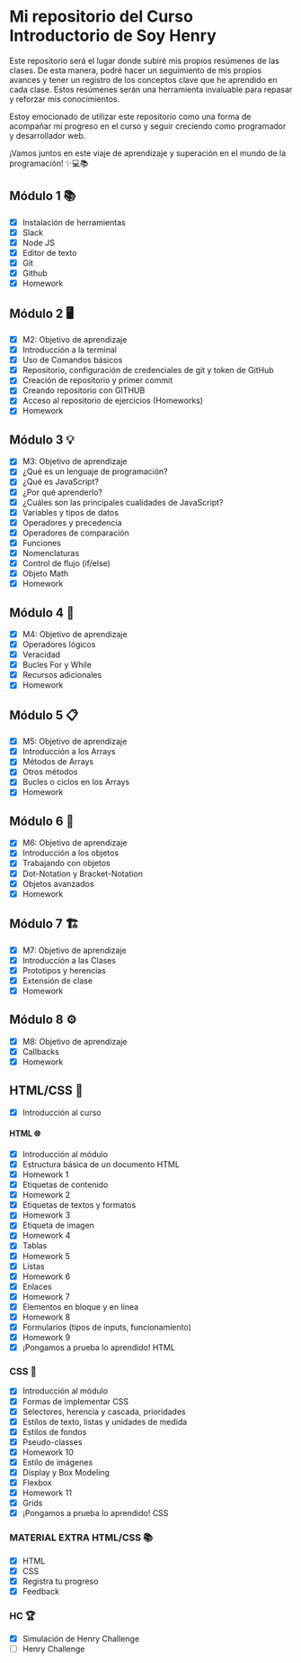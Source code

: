 # Mi repositorio del Curso Introductorio de Soy Henry
Este repositorio será el lugar donde subiré mis propios resúmenes de las clases. De esta manera, podré hacer un seguimiento de mis propios avances y tener un registro de los conceptos clave que he aprendido en cada clase. Estos resúmenes serán una herramienta invaluable para repasar y reforzar mis conocimientos.

Estoy emocionado de utilizar este repositorio como una forma de acompañar mi progreso en el curso y seguir creciendo como programador y desarrollador web.

¡Vamos juntos en este viaje de aprendizaje y superación en el mundo de la programación! ✨💻📚


## Módulo 1 📚
- [x] Instalación de herramientas
- [x] Slack
- [x] Node JS
- [x] Editor de texto
- [x] Git
- [x] Github
- [x] Homework

## Módulo 2 🖥️
- [x] M2: Objetivo de aprendizaje
- [x] Introducción a la terminal
- [x] Uso de Comandos básicos
- [x] Repositorio, configuración de credenciales de git y token de GitHub
- [x] Creación de repositorio y primer commit
- [x] Creando repositorio con GITHUB
- [x] Acceso al repositorio de ejercicios (Homeworks)
- [x] Homework

## Módulo 3 💡
- [x] M3: Objetivo de aprendizaje
- [x] ¿Qué es un lenguaje de programación?
- [x] ¿Qué es JavaScript?
- [x] ¿Por qué aprenderlo?
- [x] ¿Cuáles son las principales cualidades de JavaScript?
- [x] Variables y tipos de datos
- [x] Operadores y precedencia
- [x] Operadores de comparación
- [x] Funciones
- [x] Nomenclaturas
- [x] Control de flujo (if/else)
- [x] Objeto Math
- [x] Homework

## Módulo 4 🔁
- [x] M4: Objetivo de aprendizaje
- [x] Operadores lógicos
- [x] Veracidad
- [x] Bucles For y While
- [x] Recursos adicionales
- [x] Homework

## Módulo 5 📋
- [x] M5: Objetivo de aprendizaje
- [x] Introducción a los Arrays
- [x] Métodos de Arrays
- [x] Otros métodos
- [x] Bucles o ciclos en los Arrays
- [x] Homework

## Módulo 6 🧱
- [x] M6: Objetivo de aprendizaje
- [x] Introducción a los objetos
- [x] Trabajando con objetos
- [x] Dot-Notation y Bracket-Notation
- [x] Objetos avanzados
- [x] Homework

## Módulo 7 🏗️
- [x] M7: Objetivo de aprendizaje
- [x] Introducción a las Clases
- [x] Prototipos y herencias
- [x] Extensión de clase
- [x] Homework

## Módulo 8 ⚙️
- [x] M8: Objetivo de aprendizaje
- [x] Callbacks
- [x] Homework

## HTML/CSS 🔧
- [x] Introducción al curso

#### HTML 🌐 
- [x] Introducción al módulo
- [x] Estructura básica de un documento HTML
- [x] Homework 1
- [x] Etiquetas de contenido
- [x] Homework 2
- [x] Etiquetas de textos y formatos
- [x] Homework 3
- [x] Etiqueta de imagen
- [x] Homework 4
- [x] Tablas
- [x] Homework 5
- [x] Listas
- [x] Homework 6
- [x] Enlaces
- [x] Homework 7
- [x] Elementos en bloque y en línea
- [x] Homework 8
- [x] Formularios (tipos de inputs, funcionamiento)
- [x] Homework 9
- [x] ¡Pongamos a prueba lo aprendido! HTML

### CSS 🎨
- [x] Introducción al módulo
- [x] Formas de implementar CSS
- [x] Selectores, herencia y cascada, prioridades
- [x] Estilos de texto, listas y unidades de medida
- [x] Estilos de fondos
- [x] Pseudo-classes
- [x] Homework 10
- [x] Estilo de imágenes
- [x] Display y Box Modeling
- [x] Flexbox
- [x] Homework 11
- [x] Grids
- [x] ¡Pongamos a prueba lo aprendido! CSS

### MATERIAL EXTRA HTML/CSS 📚
- [x] HTML
- [x] CSS
- [x] Registra tu progreso
- [x] Feedback

### HC 🏆
- [x] Simulación de Henry Challenge
- [ ] Henry Challenge
